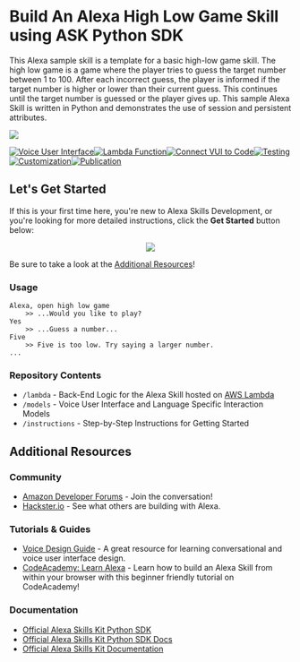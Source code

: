 Build An Alexa High Low Game Skill using ASK Python SDK
=========================================

This Alexa sample skill is a template for a basic high-low game skill. The high low game is a game where the player tries to guess the target number between 1 to 100. After each incorrect guess, the player is informed if the target number is higher or lower than their current guess. This continues until the target number is guessed or the player gives up. This sample Alexa Skill is written in Python and demonstrates the use of session and persistent attributes.

<img src="https://m.media-amazon.com/images/G/01/mobile-apps/dex/alexa/alexa-skills-kit/tutorials/quiz-game/header._TTH_.png" />

[![Voice User Interface](https://m.media-amazon.com/images/G/01/mobile-apps/dex/alexa/alexa-skills-kit/tutorials/navigation/1-off._TTH_.png)](./instructions/1-voice-user-interface.md)[![Lambda Function](https://m.media-amazon.com/images/G/01/mobile-apps/dex/alexa/alexa-skills-kit/tutorials/navigation/2-off._TTH_.png)](./instructions/2-lambda-function.md)[![Connect VUI to Code](https://m.media-amazon.com/images/G/01/mobile-apps/dex/alexa/alexa-skills-kit/tutorials/navigation/3-off._TTH_.png)](./instructions/3-connect-vui-to-code.md)[![Testing](https://m.media-amazon.com/images/G/01/mobile-apps/dex/alexa/alexa-skills-kit/tutorials/navigation/4-off._TTH_.png)](./instructions/4-testing.md)[![Customization](https://m.media-amazon.com/images/G/01/mobile-apps/dex/alexa/alexa-skills-kit/tutorials/navigation/5-off._TTH_.png)](./instructions/5-customization.md)[![Publication](https://m.media-amazon.com/images/G/01/mobile-apps/dex/alexa/alexa-skills-kit/tutorials/navigation/6-off._TTH_.png)](./instructions/6-publication.md)

## Let's Get Started
If this is your first time here, you're new to Alexa Skills Development, or you're looking for more detailed instructions, click the **Get Started** button below:

<p align='center'>
<a href='./instructions/1-voice-user-interface.md'><img src='https://camo.githubusercontent.com/db9b9ce26327ad3bac57ec4daf0961a382d75790/68747470733a2f2f6d2e6d656469612d616d617a6f6e2e636f6d2f696d616765732f472f30312f6d6f62696c652d617070732f6465782f616c6578612f616c6578612d736b696c6c732d6b69742f7475746f7269616c732f67656e6572616c2f627574746f6e732f627574746f6e5f6765745f737461727465642e5f5454485f2e706e67'></a>
</p>


Be sure to take a look at the [Additional Resources](#additional-resources)!

### Usage

```text
Alexa, open high low game
	>> ...Would you like to play?
Yes
	>> ...Guess a number...
Five
	>> Five is too low. Try saying a larger number.
...
```

### Repository Contents	 
* `/lambda` - Back-End Logic for the Alexa Skill hosted on [AWS Lambda](https://aws.amazon.com/lambda/)
* `/models` - Voice User Interface and Language Specific Interaction Models
* `/instructions` - Step-by-Step Instructions for Getting Started

## Additional Resources

### Community

* [Amazon Developer Forums](https://forums.developer.amazon.com/spaces/165/index.html) - Join the conversation!
* [Hackster.io](https://www.hackster.io/amazon-alexa) - See what others are building with Alexa.

### Tutorials & Guides

* [Voice Design Guide](https://developer.amazon.com/designing-for-voice/) - A great resource for learning conversational and voice user interface design.
* [CodeAcademy: Learn Alexa](https://www.codecademy.com/learn/learn-alexa) - Learn how to build an Alexa Skill from within your browser with this beginner friendly tutorial on CodeAcademy!

### Documentation

*  [Official Alexa Skills Kit Python SDK](https://pypi.org/project/ask-sdk/)
*  [Official Alexa Skills Kit Python SDK Docs](https://alexa-skills-kit-python-sdk.readthedocs.io/en/latest/)
*  [Official Alexa Skills Kit Documentation](https://developer.amazon.com/docs/ask-overviews/build-skills-with-the-alexa-skills-kit.html)
